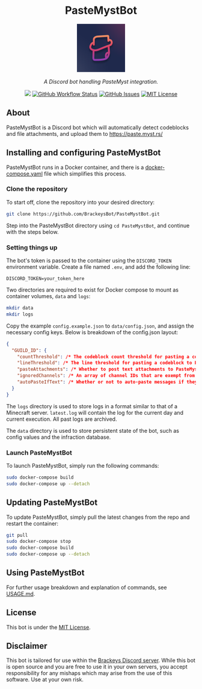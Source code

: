 <h1 align="center">PasteMystBot</h1>
<p align="center"><img src="icon.png" width="128"></p>
<p align="center"><i>A Discord bot handling PasteMyst integration.</i></p>
<p align="center">
<a href="https://github.com/BrackeysBot/PasteMystBot/releases"><img src="https://img.shields.io/github/v/release/BrackeysBot/PasteMystBot?include_prereleases"></a>
<a href="https://github.com/BrackeysBot/PasteMystBot/actions?query=workflow%3A%22.NET%22"><img src="https://img.shields.io/github/workflow/status/BrackeysBot/PasteMystBot/.NET" alt="GitHub Workflow Status" title="GitHub Workflow Status"></a>
<a href="https://github.com/BrackeysBot/PasteMystBot/issues"><img src="https://img.shields.io/github/issues/BrackeysBot/PasteMystBot" alt="GitHub Issues" title="GitHub Issues"></a>
<a href="https://github.com/BrackeysBot/PasteMystBot/blob/main/LICENSE.md"><img src="https://img.shields.io/github/license/BrackeysBot/PasteMystBot" alt="MIT License" title="MIT License"></a>
</p>

## About
PasteMystBot is a Discord bot which will automatically detect codeblocks and file attachments, and upload them to https://paste.myst.rs/

## Installing and configuring PasteMystBot 
PasteMystBot runs in a Docker container, and there is a [docker-compose.yaml](docker-compose.yaml) file which simplifies this process.

### Clone the repository
To start off, clone the repository into your desired directory:
```bash
git clone https://github.com/BrackeysBot/PasteMystBot.git
```
Step into the PasteMystBot directory using `cd PasteMystBot`, and continue with the steps below.

### Setting things up
The bot's token is passed to the container using the `DISCORD_TOKEN` environment variable. Create a file named `.env`, and add the following line:
```
DISCORD_TOKEN=your_token_here
```

Two directories are required to exist for Docker compose to mount as container volumes, `data` and `logs`:
```bash
mkdir data
mkdir logs
```
Copy the example `config.example.json` to `data/config.json`, and assign the necessary config keys. Below is breakdown of the config.json layout:
```json
{
  "GUILD_ID": {
    "countThreshold": /* The codeblock count threshold for pasting a codeblock to PasteMyst */,
    "lineThreshold": /* The line threshold for pasting a codeblock to PasteMyst */,
    "pasteAttachments": /* Whether to post text attachments to PasteMyst. Defaults to true */,
    "ignoredChannels": /* An array of channel IDs that are exempt from auto-pasting */,
    "autoPasteIfText": /* Whether or not to auto-paste messages if they contain text other than codeblocks. Defaults to false */
  }
}
```
The `logs` directory is used to store logs in a format similar to that of a Minecraft server. `latest.log` will contain the log for the current day and current execution. All past logs are archived.

The `data` directory is used to store persistent state of the bot, such as config values and the infraction database.

### Launch PasteMystBot
To launch PasteMystBot, simply run the following commands:
```bash
sudo docker-compose build
sudo docker-compose up --detach
```

## Updating PasteMystBot
To update PasteMystBot, simply pull the latest changes from the repo and restart the container:
```bash
git pull
sudo docker-compose stop
sudo docker-compose build
sudo docker-compose up --detach
```

## Using PasteMystBot
For further usage breakdown and explanation of commands, see [USAGE.md](USAGE.md).

## License
This bot is under the [MIT License](LICENSE.md).

## Disclaimer
This bot is tailored for use within the [Brackeys Discord server](https://discord.gg/brackeys). While this bot is open source and you are free to use it in your own servers, you accept responsibility for any mishaps which may arise from the use of this software. Use at your own risk.
